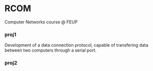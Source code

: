 # RCOM
Computer Networks course @ FEUP

### proj1

Development of a data connection protocol, capable of transfering data between two computers through a serial port.

### proj2


